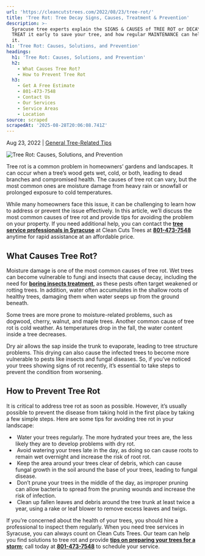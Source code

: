 ```yaml
---
url: 'https://cleancutstrees.com/2022/08/23/tree-rot/'
title: 'Tree Rot: Tree Decay Signs, Causes, Treatment & Prevention'
description: >-
  Syracuse tree experts explain the SIGNS & CAUSES of TREE ROT or DECAY, how to
  TREAT it early to save your tree, and how regular MAINTENANCE can help prevent
  it.
h1: 'Tree Rot: Causes, Solutions, and Prevention'
headings:
  h1: 'Tree Rot: Causes, Solutions, and Prevention'
  h2:
    - What Causes Tree Rot?
    - How to Prevent Tree Rot
  h3:
    - Get A Free Estimate
    - 801-473-7548
    - Contact Us
    - Our Services
    - Service Areas
    - Location
source: scraped
scrapedAt: '2025-08-28T20:06:08.741Z'
---
```

Aug 23, 2022 | [General Tree-Related Tips](https://cleancutstrees.com/category/general-tree-related-tips/)

![Tree Rot: Causes, Solutions, and Prevention](./assets/11f6897bd45e76650d56a548b527c90ae2bcfc2f.jpg)

Tree rot is a common problem in homeowners’ gardens and landscapes. It can occur when a tree’s wood gets wet, cold, or both, leading to dead branches and compromised health. The causes of tree rot can vary, but the most common ones are moisture damage from heavy rain or snowfall or prolonged exposure to cold temperatures. 

While many homeowners face this issue, it can be challenging to learn how to address or prevent the issue effectively. In this article, we’ll discuss the most common causes of tree rot and provide tips for avoiding the problem on your property. If you need additional help, you can contact the **[tree service professionals in Syracuse](https://cleancutstrees.com/service-areas/syracuse-ut-tree-service/)** at Clean Cuts Trees at [**801-473-7548**](tel:8014737548) anytime for rapid assistance at an affordable price.

## **What Causes Tree Rot?**

Moisture damage is one of the most common causes of tree rot. Wet trees can become vulnerable to fungi and insects that cause decay, including the need for [**boring insects treatment**](https://cleancutstrees.com/2024/01/12/tree-boring-insects/), as these pests often target weakened or rotting trees. In addition, water often accumulates in the shallow roots of healthy trees, damaging them when water seeps up from the ground beneath. 

Some trees are more prone to moisture-related problems, such as dogwood, cherry, walnut, and maple trees. Another common cause of tree rot is cold weather. As temperatures drop in the fall, the water content inside a tree decreases.

Dry air allows the sap inside the trunk to evaporate, leading to tree structure problems. This drying can also cause the infected trees to become more vulnerable to pests like insects and fungal diseases. So, if you’ve noticed your trees showing signs of rot recently, it’s essential to take steps to prevent the condition from worsening.

## **How to Prevent Tree Rot**

It is critical to address tree rot as soon as possible. However, it’s usually possible to prevent the disease from taking hold in the first place by taking a few simple steps. Here are some tips for avoiding tree rot in your landscape:

-    Water your trees regularly. The more hydrated your trees are, the less likely they are to develop problems with dry rot.
-    Avoid watering your trees late in the day, as doing so can cause roots to remain wet overnight and increase the risk of root rot.
-    Keep the area around your trees clear of debris, which can cause fungal growth in the soil around the base of your trees, leading to fungal disease.
-    Don’t prune your trees in the middle of the day, as improper pruning can allow bacteria to spread from the pruning wounds and increase the risk of infection.
-    Clean up fallen leaves and debris around the tree trunk at least twice a year, using a rake or leaf blower to remove excess leaves and twigs.

If you’re concerned about the health of your trees, you should hire a professional to inspect them regularly. When you need tree services in Syracuse, you can always count on Clean Cuts Trees. Our team can help you find solutions to tree rot and provide **[tips on preparing your trees for a storm](https://cleancutstrees.com/2022/07/23/storm-preparedness-trees/)**; call today at [**801-473-7548**](tel:8014737548) to schedule your service.
